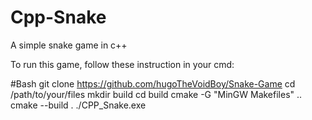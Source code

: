 # Cpp-Snake
A simple snake game in c++

To run this game, follow these instruction in your cmd:

#Bash
git clone https://github.com/hugoTheVoidBoy/Snake-Game
cd /path/to/your/files
mkdir build
cd build
cmake -G "MinGW Makefiles" ..
cmake --build .
./CPP_Snake.exe
